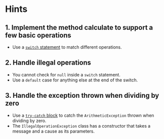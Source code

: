 # Hints

## 1. Implement the method calculate to support a few basic operations

- Use a [`switch` statement][switch-statement-docs] to match different operations.

## 2. Handle illegal operations

- You cannot check for `null` inside a `switch` statement.
- Use a `default` case for anything else at the end of the switch.

## 3. Handle the exception thrown when dividing by zero

- Use a [`try-catch` block][exception-handling-docs] to catch the `ArithmeticException` thrown when dividing by zero.
- The `IllegalOperationException` class has a constructor that takes a message and a cause as its parameters.

[switch-statement-docs]: https://docs.oracle.com/javase/tutorial/java/nutsandbolts/switch.html
[exception-handling-docs]: https://docs.oracle.com/javase/tutorial/essential/exceptions/handling.html
